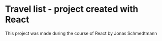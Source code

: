 # Travel list - project created with React

This project was made during the course of React by Jonas Schmedtmann

